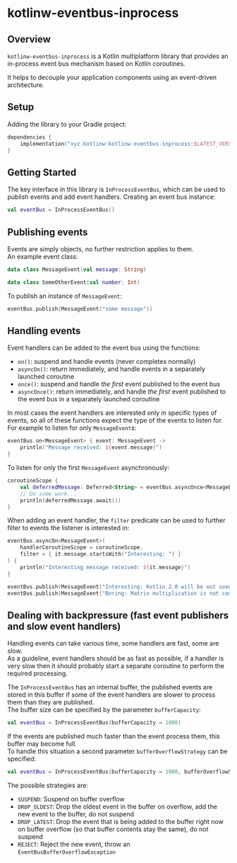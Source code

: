 # kotlinw-eventbus-inprocess

## Overview

`kotlinw-eventbus-inprocess` is a Kotlin multiplatform library that provides an in-process event bus mechanism based on Kotlin
coroutines.

It helps to decouple your application components using an event-driven architecture.

## Setup

Adding the library to your Gradle project:

```kotlin
dependencies {
    implementation("xyz.kotlinw:kotlinw-eventbus-inprocess:$LATEST_VERSION")
}
```

## Getting Started

The key interface in this library is `InProcessEventBus`, which can be used to publish events and add event handlers.
Creating an event bus instance:

```kotlin
val eventBus = InProcessEventBus()
```

## Publishing events

Events are simply objects, no further restriction applies to them. \
An example event class:

```kotlin
data class MessageEvent(val message: String)

data class SomeOtherEvent(val number: Int)
```

To publish an instance of `MessageEvent`:

```kotlin
eventBus.publish(MessageEvent("some message"))
```

## Handling events

Event handlers can be added to the event bus using the functions:

- `on()`: suspend and handle events (never completes normally)
- `asyncOn()`: return immediately, and handle events in a separately launched coroutine
- `once()`: suspend and handle _the first_ event published to the event bus
- `asyncOnce()`: return immediately, and handle _the first_ event published to the event bus in a separately launched
  coroutine

In most cases the event handlers are interested only in specific types of events, so all of these functions expect the
type of the events to listen for.\
For example to listen for only `MessageEvent`s:

```kotlin
eventBus.on<MessageEvent> { event: MessageEvent ->
    println("Message received: ${event.message}")
}
```

To listen for only the first `MessageEvent` asynchronously:

```kotlin
coroutineScope {
    val deferredMessage: Deferred<String> = eventBus.asyncOnce<MessageEvent, _>(this) { it.message }
    // Do some work...
    println(deferredMessage.await())
}
```

When adding an event handler, the `filter` predicate can be used to further filter to events the listener is interested
in:

```kotlin
eventBus.asyncOn<MessageEvent>(
    handlerCoroutineScope = coroutineScope,
    filter = { it.message.startsWith("Interesting: ") }
) {
    println("Interesting message received: ${it.message}")
}

eventBus.publish(MessageEvent("Interesting: Kotlin 2.0 will be out soon!"))
eventBus.publish(MessageEvent("Boring: Matrix multiplication is not commutative."))
```

## Dealing with backpressure (fast event publishers and slow event handlers)

Handling events can take various time, some handlers are fast, some are slow. \
As a guideline, event handlers should be as fast as possible, if a handler is very slow then it should probably start a
separate coroutine to perform the required processing.

The `InProcessEventBus` has an internal buffer, the published events are stored in this buffer if some of the event
handlers are slower to process them than they are published. \
The buffer size can be specified by the parameter `bufferCapacity`:

```kotlin
val eventBus = InProcessEventBus(bufferCapacity = 1000)
```

If the events are published much faster than the event process them, this buffer may become full. \
To handle this situation a second parameter `bufferOverflowStrategy` can be specified:

```kotlin
val eventBus = InProcessEventBus(bufferCapacity = 1000, bufferOverflowStrategy = SUSPEND)
```

The possible strategies are:

- `SUSPEND`: Suspend on buffer overflow
- `DROP_OLDEST`: Drop the oldest event in the buffer on overflow, add the new event to the buffer, do not suspend
- `DROP_LATEST`: Drop the event that is being added to the buffer right now on buffer overflow (so that buffer contents stay the same), do not suspend
- `REJECT`: Reject the new event, throw an `EventBusBufferOverflowException`
